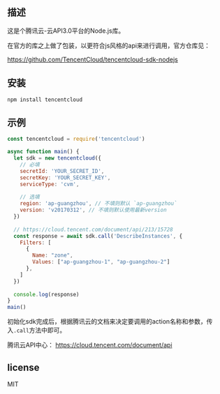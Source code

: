 ## 描述

这是个腾讯云-云API3.0平台的Node.js库。

在官方的库之上做了包装，以更符合js风格的api来进行调用，官方仓库见：

https://github.com/TencentCloud/tencentcloud-sdk-nodejs

## 安装 

`npm install tencentcloud`

## 示例

```js
const tencentcloud = require('tencentcloud')

async function main() {
  let sdk = new tencentcloud({
    // 必填
    secretId: 'YOUR_SECRET_ID',
    secretKey: 'YOUR_SECRET_KEY',
    serviceType: 'cvm',
    
    // 选填
    region: 'ap-guangzhou', // 不填则默认 `ap-guangzhou`
    version: 'v20170312', // 不填则默认使用最新version
  })
  
  // https://cloud.tencent.com/document/api/213/15728
  const response = await sdk.call('DescribeInstances', {
    Filters: [
      {
        Name: "zone",
        Values: ["ap-guangzhou-1", "ap-guangzhou-2"]
      },
    ]
  })
  
  console.log(response)
}
main()
```

初始化sdk完成后，根据腾讯云的文档来决定要调用的action名称和参数，传入`.call`方法中即可。

腾讯云API中心： https://cloud.tencent.com/document/api

## license

MIT